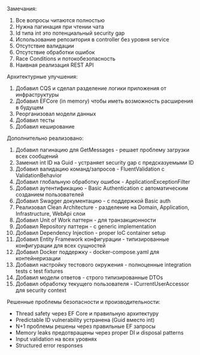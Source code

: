 Замечания:

1. Все вопросы читаются полностью
2. Нужна пагинация при чтении чата
3. Id типа int это потенциальный security gap
4. Использование репозитория в controller без уровня service
5. Отсутствие валидации
6. Отсутствие обработки ошибок
7. Race Conditions и потокобезопасность
8. Наивная реализация REST API

Архитектурные улучшения:
1. Добавил CQS и сделал разделение логики приложения от инфраструктуры
2. Добавил EFCore (in memory) чтобы иметь возможность расширения в будущем
3. Реорганизовал модели данных
4. Добавил тесты
5. Добавил кеширование

Дополнительно реализовано:
1. Добавил пагинацию для GetMessages - решает проблему загрузки всех сообщений
2. Заменил int ID на Guid - устраняет security gap с предсказуемыми ID
3. Добавил валидацию команд/запросов - FluentValidation с ValidationBehavior
4. Добавил глобальную обработку ошибок - ApplicationExceptionFilter
5. Добавил аутентификацию - Basic Authentication с автоматическим созданием пользователей
6. Добавил Swagger документацию - с поддержкой Basic auth
7. Реализовал Clean Architecture - разделение на Domain, Application, Infrastructure, WebApi слои
8. Добавил Unit of Work паттерн - для транзакционности
9. Добавил Repository паттерн - с generic implementation
10. Добавил Dependency Injection - proper IoC container setup
11. Добавил Entity Framework конфигурации - типизированные конфигурации для всех сущностей
12. Добавил Docker поддержку - docker-compose.yaml для контейнеризации
13. Добавил настройку тестового окружения - полноценные integration tests с test fixtures
14. Добавил модели ответов - строго типизированные DTOs
15. Добавил обработку текущего пользователя - ICurrentUserAccessor для security context

Решенные проблемы безопасности и производительности:
- Thread safety через EF Core и правильную архитектуру
- Predictable ID vulnerability устранена (Guid вместо int)
- N+1 проблемы решены через правильные EF запросы
- Memory leaks предотвращены через proper DI и disposal patterns
- Input validation на всех уровнях
- Structured error responses
